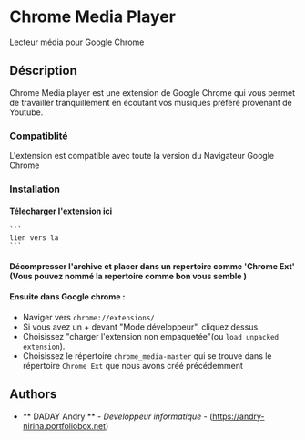 # Chrome Media Player

Lecteur média pour Google Chrome

## Déscription

Chrome Media player est une extension de Google Chrome qui  vous  permet de travailler tranquillement en écoutant vos musiques préféré  provenant de Youtube.

### Compatiblité

L'extension est compatible avec toute la version du Navigateur Google Chrome 

### Installation

#### Télecharger l'extension ici
    ```
    lien vers la 
    ```
#### Décompresser l'archive et placer dans un repertoire comme 'Chrome Ext' (Vous pouvez nommé la repertoire comme bon vous semble )

#### Ensuite dans Google chrome :

* Naviger vers  `chrome://extensions/`
* Si vous avez un + devant "Mode développeur", cliquez dessus.
* Choisissez "charger l'extension non empaquetée"(ou `load unpacked extension`).
* Choisissez le répertoire `chrome_media-master` qui se trouve dans le répertoire `Chrome Ext` que nous avons créé précédemment 


## Authors

* ** DADAY Andry ** - *Developpeur informatique* - (https://andry-nirina.portfoliobox.net)
